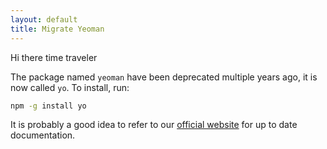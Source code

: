 ```yaml
---
layout: default
title: Migrate Yeoman
---
```


Hi there time traveler

The package named `yeoman` have been deprecated multiple years ago, it is now called `yo`. To install, run:

```sh
npm -g install yo
```

It is probably a good idea to refer to our [official website](http://yeoman.io) for up to date documentation.

